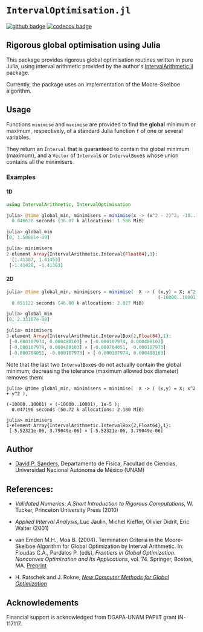 # `IntervalOptimisation.jl`

[![github badge][gh_badge]][gh_url]
[![codecov badge][codecov_badge]][codecov_url]

[gh_badge]: https://github.com/JuliaIntervals/IntervalOptimisation.jl/workflows/CI/badge.svg
[gh_url]: https://github.com/JuliaIntervals/IntervalOptimisation.jl/actions


[codecov_badge]: http://codecov.io/github/JuliaIntervals/IntervalOptimisation.jl/coverage.svg?branch=master
[codecov_url]: http://codecov.io/github/JuliaIntervals/IntervalOptimisation.jl?branch=master

[documenter_stable]: https://JuliaIntervals.github.io/IntervalOptimisation.jl/stable
[documenter_latest]: https://JuliaIntervals.github.io/IntervalOptimisation.jl/latest


## Rigorous global optimisation using Julia

This package provides rigorous global optimisation routines written in pure Julia, using interval arithmetic provided by the author's [IntervalArithmetic.jl](https://github.com/JuliaIntervals/IntervalArithmetic.jl) package.

Currently, the package uses an implementation of the Moore-Skelboe algorithm.

## Usage  

Functions `minimise` and `maximise` are provided to find the **global** minimum or maximum, respectively, of a standard Julia function `f` of one or several variables.

They return an `Interval` that is guaranteed to contain the global minimum (maximum), and a `Vector` of `Interval`s or `IntervalBox`es whose union contains all the minimisers.

### Examples


#### 1D
```julia
using IntervalArithmetic, IntervalOptimisation

julia> @time global_min, minimisers = minimise(x -> (x^2 - 2)^2, -10..11);
  0.046620 seconds (36.07 k allocations: 1.586 MiB)

julia> global_min
[0, 1.50881e-09]

julia> minimisers
2-element Array{IntervalArithmetic.Interval{Float64},1}:
  [1.41387, 1.41453]
 [-1.41428, -1.41363]
```

#### 2D

```julia
julia> @time global_min, minimisers = minimise(  X -> ( (x,y) = X; x^2 + y^2 ),
                                                        (-10000..10001) × (-10000..10001) );
  0.051122 seconds (46.80 k allocations: 2.027 MiB)

julia> global_min
[0, 2.33167e-08]

julia> minimisers
3-element Array{IntervalArithmetic.IntervalBox{2,Float64},1}:
 [-0.000107974, 0.000488103] × [-0.000107974, 0.000488103]
 [-0.000107974, 0.000488103] × [-0.000704051, -0.000107973]
 [-0.000704051, -0.000107973] × [-0.000107974, 0.000488103]
```
Note that the last two `IntervalBox`es do not actually contain the global minimum;
decreasing the tolerance (maximum allowed box diameter) removes them:

```
julia> @time global_min, minimisers = minimise(  X -> ( (x,y) = X; x^2 + y^2 ),
                                                               (-10000..10001) × (-10000..10001), 1e-5 );
  0.047196 seconds (50.72 k allocations: 2.180 MiB)

julia> minimisers
1-element Array{IntervalArithmetic.IntervalBox{2,Float64},1}:
 [-5.52321e-06, 3.79049e-06] × [-5.52321e-06, 3.79049e-06]
 ```

## Author

- [David P. Sanders](http://sistemas.fciencias.unam.mx/~dsanders),
Departamento de Física, Facultad de Ciencias, Universidad Nacional Autónoma de México (UNAM)


## References:

- *Validated Numerics: A Short Introduction to Rigorous Computations*, W. Tucker, Princeton University Press (2010)

- *Applied Interval Analysis*, Luc Jaulin, Michel Kieffer, Olivier Didrit, Eric Walter (2001)

- van Emden M.H., Moa B. (2004). Termination Criteria in the Moore-Skelboe Algorithm for Global Optimization by Interval Arithmetic. In: Floudas C.A., Pardalos P. (eds), *Frontiers in Global Optimization. Nonconvex Optimization and Its Applications*, vol. 74. Springer, Boston, MA. [Preprint](http://webhome.cs.uvic.ca/~vanemden/Publications/mooreSkelb.pdf)

- H. Ratschek and J. Rokne, [*New Computer Methods for Global Optimization*](http://pages.cpsc.ucalgary.ca/~rokne/global_book.pdf)

## Acknowledements
Financial support is acknowledged from DGAPA-UNAM PAPIIT grant IN-117117.

